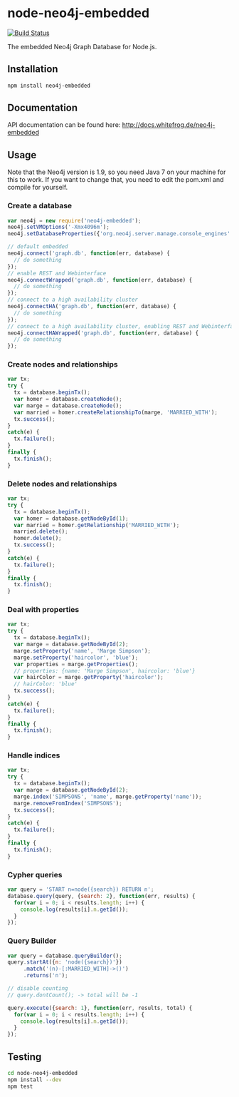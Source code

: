# node-neo4j-embedded

[![Build Status](https://travis-ci.org/joewhite86/node-neo4j-embedded.png?branch=master)](https://travis-ci.org/joewhite86/node-neo4j-embedded)

The embedded Neo4j Graph Database for Node.js.

## Installation

``` bash
npm install neo4j-embedded
```

## Documentation

API documentation can be found here: http://docs.whitefrog.de/neo4j-embedded

## Usage

Note that the Neo4j version is 1.9, so you need Java 7 on your machine for this to work.
If you want to change that, you need to edit the pom.xml and compile for yourself.

### Create a database

``` javascript
var neo4j = new require('neo4j-embedded');
neo4j.setVMOptions('-Xmx4096m');
neo4j.setDatabaseProperties({'org.neo4j.server.manage.console_engines': 'shell', 'org.neo4j.server.webserver.port', '7575'});

// default embedded
neo4j.connect('graph.db', function(err, database) {
  // do something
});
// enable REST and Webinterface
neo4j.connectWrapped('graph.db', function(err, database) {
  // do something
});
// connect to a high availability cluster
neo4j.connectHA('graph.db', function(err, database) {
  // do something
});
// connect to a high availability cluster, enabling REST and Webinterface
neo4j.connectHAWrapped('graph.db', function(err, database) {
  // do something
});
```

### Create nodes and relationships

``` javascript
var tx;
try {
  tx = database.beginTx();
  var homer = database.createNode();
  var marge = database.createNode();
  var married = homer.createRelationshipTo(marge, 'MARRIED_WITH');
  tx.success();
}
catch(e) {
  tx.failure();
}
finally {
  tx.finish(); 
}
```

### Delete nodes and relationships

``` javascript
var tx;
try {
  tx = database.beginTx();
  var homer = database.getNodeById(1);
  var married = homer.getRelationship('MARRIED_WITH');
  married.delete();
  homer.delete();
  tx.success();
}
catch(e) {
  tx.failure();
}
finally {
  tx.finish();
}
```

### Deal with properties

``` javascript
var tx;
try {
  tx = database.beginTx();
  var marge = database.getNodeById(2);
  marge.setProperty('name', 'Marge Simpson');
  marge.setProperty('haircolor', 'blue');
  var properties = marge.getProperties();
  // properties: {name: 'Marge Simpson', haircolor: 'blue'}
  var hairColor = marge.getProperty('haircolor');
  // hairColor: 'blue'
  tx.success();
}
catch(e) {
  tx.failure();
}
finally {
  tx.finish(); 
}
```

### Handle indices

``` javascript
var tx;
try {
  tx = database.beginTx();
  var marge = database.getNodeById(2);
  marge.index('SIMPSONS', 'name', marge.getProperty('name'));
  marge.removeFromIndex('SIMPSONS');
  tx.success();
}
catch(e) {
  tx.failure();
}
finally {
  tx.finish();
}
```

### Cypher queries

``` javascript
var query = 'START n=node({search}) RETURN n';
database.query(query, {search: 2}, function(err, results) {
  for(var i = 0; i < results.length; i++) {
    console.log(results[i].n.getId());
  }
});
```

### Query Builder

``` javascript
var query = database.queryBuilder();
query.startAt({n: 'node({search})'})
     .match('(n)-[:MARRIED_WITH]->()')
     .returns('n');

// disable counting
// query.dontCount(); -> total will be -1

query.execute({search: 1}, function(err, results, total) {
  for(var i = 0; i < results.length; i++) {
    console.log(results[i].n.getId());
  }
});
```

## Testing

``` bash
cd node-neo4j-embedded
npm install --dev
npm test
```